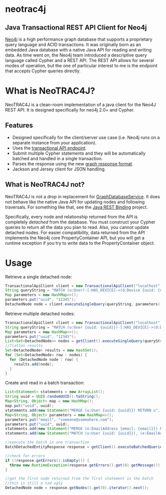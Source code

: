neotrac4j
=========

Java Transactional REST API Client for Neo4j
--------------------------------------------

[Neo4j](http://neo4j.org) is a high performance graph database that supports a proprietary query 
language and ACID transactions. It was originally born as an embedded Java
database with a native Java API for reading and writing data. As time went on, the
Neo4j team introduced a descriptive query language called Cypher and a REST API. The REST
API allows for several modes of operation, but the one of particular interest to me
is the endpoint that accepts Cypher queries directly.

# What is NeoTRAC4J?

NeoTRAC4J is a clean-room implementation of a java client for the Neo4J REST API. It is designed
specifically for neo4j 2.0+ and Cypher.

## Features

 * Designed specifically for the client/server use case (i.e. Neo4j runs on a separate instance from your application).
 * Uses the [transactional API endpoint](http://docs.neo4j.org/chunked/milestone/rest-api-transactional.html).
 * Submit multiple Cypher statements and they will be automatically batched and handled in a single transaction.
 * Parses the response using the new [graph response format](http://docs.neo4j.org/chunked/milestone/rest-api-transactional.html).
 * Jackson and Jersey client for JSON handling.

## What is NeoTRAC4J not?

NeoTRAC4J is not a drop in replacement for [GraphDatabaseService](http://docs.neo4j.org/chunked/milestone/tutorials-java-embedded-setup.html). It
does not behave like the native Java API for updating nodes and following traversals. For 
something like that, see the [Java REST Binding](https://github.com/neo4j/java-rest-binding) project.

Specifically, every node and relationship returned from the API is completely *detached* from the database.
You must construct your Cypher queries to return all the data you plan to read. Also, you
cannot update detached nodes. For easier compatibility, data returned from the API
implements the Neo4j core PropertyContainer API, but you will get a runtime exception
if you try to write data to the PropertyContainer object.

# Usage

Retrieve a single detached node:

```java
TransactionalApiClient client = new TransactionalApiClient("localhost",7474);
String queryString = "MATCH (u:User)-[:HAS_DEVICE]->(d:Device {uuid: {uuid}}) RETURN u";
Map parameters = new HashMap<>();
parameters.put("uuid", "12345");
DetachedNode node = client.executeSingleQuery(queryString, parameters).singleNode();
```

Retrieve multiple detached nodes:

```java
TransactionalApiClient client = new TransactionalApiClient("localhost",7474);
String queryString = "MATCH (u:User {uuid: {uuid}})-[:HAS_DEVICE]->(d:Device) RETURN d";
Map parameters = new HashMap<>();
parameters.put("uuid", "12345");
List<Set<DetachedNode>> nodes = getClient().executeSingleQuery(queryString, parameters).getNodes();
//flatten results
Set<DetachedNode> results = new HashSet();
for (Set<DetachedNode> row : nodes) {
  for (DetachedNode node : row) {
    results.add(node);
  }
}
```

Create and read in a batch transaction:

```java
List<Statement> statements = new ArrayList();
String uuid = UUID.randomUUID().toString();
Map<String, Object> map = new HashMap();
map.put("uuid", uuid);
statements.add(new Statement("MERGE (u:User {uuid: {uuid}}) RETURN u", map));
Map<String, Object> parameters = new HashMap<>();
parameters.put("email", "someone@somewhere.com");
parameters.put("uuid", uuid);
statements.add(new Statement("MERGE (n:EmailAddress {email: {email}}) RETURN n", parameters));
statements.add(new Statement("MATCH (u:User {uuid: {uuid}}), (e:EmailAddress {email: {email}}) MERGE (u)-[:HAS_EMAIL_ADDRESS]->(e)", parameters));

//execute the batch in one transaction
BatchDetachedEntityResponse response = getClient().executeBatchedQueries(statements);

//check for errors
if (!response.getErrors().isEmpty()) {
  throw new RuntimeException(response.getErrors().get(0).getMessage());
}

//get the first node returned from the first statement in the batch
//this is still a tad ugly
DetachedNode node = response.getNodes().get(0).iterator().next();
```
